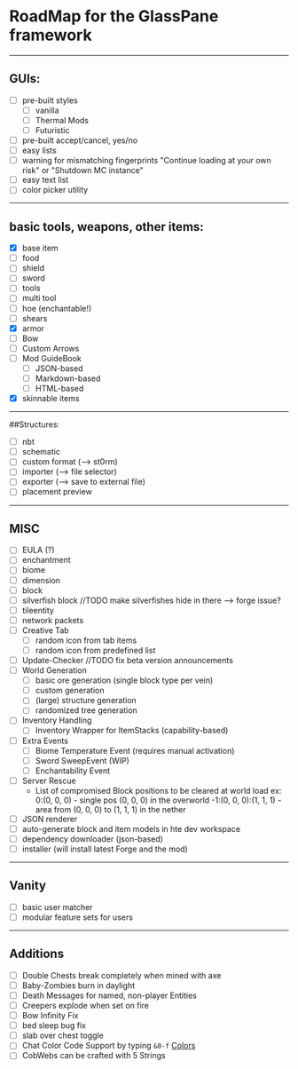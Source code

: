 # RoadMap for the GlassPane framework

---
## GUIs:
- [ ] pre-built styles
    - [ ] vanilla
    - [ ] Thermal Mods
    - [ ] Futuristic
- [ ] pre-built accept/cancel, yes/no
- [ ] easy lists
- [ ] warning for mismatching fingerprints "Continue loading at your own risk" or "Shutdown MC instance"
- [ ] easy text list
- [ ] color picker utility

---
## basic tools, weapons, other items:
- [x] base item
- [ ] food
- [ ] shield
- [ ] sword
- [ ] tools
- [ ] multi tool
- [ ] hoe (enchantable!)
- [ ] shears
- [x] armor
- [ ] Bow
- [ ] Custom Arrows
- [ ] Mod GuideBook
    - [ ] JSON-based
    - [ ] Markdown-based
    - [ ] HTML-based
- [x] skinnable items
-----
##Structures:
- [ ] nbt
- [ ] schematic
- [ ] custom format (--> st0rm)
- [ ] importer (--> file selector)
- [ ] exporter (--> save to external file)
- [ ] placement preview

---
## MISC
- [ ] EULA (?)
- [ ] enchantment
- [ ] biome
- [ ] dimension
- [ ] block
- [ ] silverfish block //TODO make silverfishes hide in there --> forge issue?
- [ ] tileentity
- [ ] network packets
- [ ] Creative Tab
    - [ ] random icon from tab items
    - [ ] random icon from predefined list
- [ ] Update-Checker //TODO fix beta version announcements
- [ ] World Generation
    - [ ] basic ore generation (single block type per vein)
    - [ ] custom generation
    - [ ] (large) structure generation
    - [ ] randomized tree generation
- [ ] Inventory Handling
    - [ ] Inventory Wrapper for ItemStacks (capability-based)   
- [ ] Extra Events
    - [ ] Biome Temperature Event (requires manual activation)
    - [ ] Sword SweepEvent (WIP)
    - [ ] Enchantability Event
- [ ] Server Rescue
    - List of compromised Block positions to be cleared at world load
        ex:
        0:(0, 0, 0)           - single pos (0, 0, 0) in the overworld
        -1:(0, 0, 0):(1, 1, 1) - area from (0, 0, 0) to (1, 1, 1) in the nether
- [ ] JSON renderer
- [ ] auto-generate block and item models in hte dev workspace
- [ ] dependency downloader (json-based)
- [ ] installer (will install latest Forge and the mod)
       
---
## Vanity
- [ ] basic user matcher
- [ ] modular feature sets for users

---
## Additions
- [ ] Double Chests break completely when mined with axe
- [ ] Baby-Zombies burn in daylight
- [ ] Death Messages for named, non-player Entities
- [ ] Creepers explode when set on fire
- [ ] Bow Infinity Fix
- [ ] bed sleep bug fix
- [ ] slab over chest toggle
- [ ] Chat Color Code Support by typing `&0-f` [Colors](https://minecraft.gamepedia.com/Formatting_codes "Formatting Codes - Minecraft Wiki")
- [ ] CobWebs can be crafted with 5 Strings
